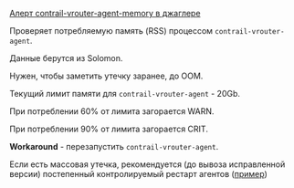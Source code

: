 [Алерт contrail-vrouter-agent-memory в джаглере](https://juggler.yandex-team.ru/aggregate_checks/?query=service%3Dcontrail-vrouter-agent-memory)

Проверяет потребляемую память (RSS) процессом `contrail-vrouter-agent`.

Данные берутся из Solomon.

Нужен, чтобы заметить утечку заранее, до OOM.

Текущий лимит памяти для `contrail-vrouter-agent` - 20Gb.

При потреблении 60% от лимита загорается WARN.

При потреблении 90% от лимита загорается CRIT.

**Workaround** - перезапустить `contrail-vrouter-agent`.

Если есть массовая утечка, рекомендуется (до вывоза исправленной версии) постепенный контролируемый рестарт агентов ([пример](https://st.yandex-team.ru/CLOUDOPS-1107))
